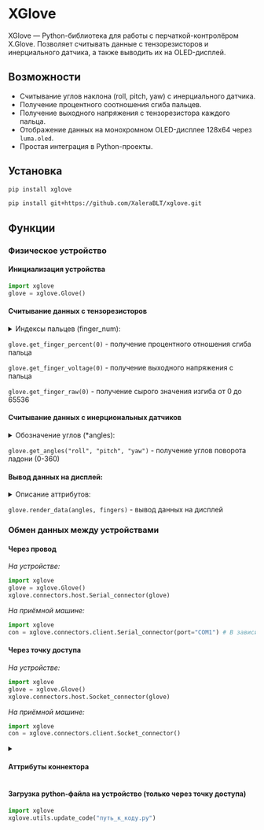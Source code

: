 # XGlove

XGlove — Python-библиотека для работы с перчаткой-контролёром X.Glove. 
Позволяет считывать данные с тензорезисторов и инерциального датчика, а также выводить их на OLED-дисплей.

## Возможности

- Считывание углов наклона (roll, pitch, yaw) с инерциального датчика.
- Получение процентного соотношения сгиба пальцев.
- Получение выходного напряжения с тензорезистора каждого пальца.
- Отображение данных на монохромном OLED-дисплее 128x64 через `luma.oled`. 
- Простая интеграция в Python-проекты.

## Установка
```bash
pip install xglove
```
```bash
pip install git+https://github.com/XaleraBLT/xglove.git
```

## Функции

### Физическое устройство  

#### Инициализация устройства
```python
import xglove
glove = xglove.Glove()
```
#### Считывание данных с тензорезисторов


<details><summary>Индексы пальцев (finger_num):</summary>
<li>0 - большой
<li>1 - указательный
<li>2 - средний
<li>3 - безымянный
</details>

`glove.get_finger_percent(0)` - получение процентного отношения сгиба пальца

`glove.get_finger_voltage(0)` - получение выходного напряжения с пальца

`glove.get_finger_raw(0)` - получение сырого значения изгиба от 0 до 65536

#### Считывание данных с инерциональных датчиков
<details><summary>Обозначение углов (*angles):</summary>
<li>roll или x - крен
<li>pitch или y - тангаж
<li>yaw или z - рыскание
</details>

`glove.get_angles("roll", "pitch", "yaw")` - получение углов поворота ладони (0-360)

#### Вывод данных на дисплей:

<details><summary>Описание аттрибутов:</summary>
<li>angles = (roll, pitch, yaw) - углы поворота (0-360)
<li>fingers = (100, 100, 100, 100) - процентное соотношение изгиба для каждого пальца (0-100)
<li>text_attributes = (текст, шрифт) - отображение текста на дисплее (необязательно, максимальное разрешение 108x44)
<li>image - изображение (необязательно, максимальное разрешение 108x44)
</details>

`glove.render_data(angles, fingers)` - вывод данных на дисплей

### Обмен данных между устройствами

#### Через провод
*На устройстве:*
```python
import xglove
glove = xglove.Glove()
xglove.connectors.host.Serial_connector(glove)
```
*На приёмной машине:*
```python
import xglove
con = xglove.connectors.client.Serial_connector(port="COM1") # В зависимости от порта в диспетчере устройств
```
#### Через точку доступа
*На устройстве:*
```python
import xglove
glove = xglove.Glove()
xglove.connectors.host.Socket_connector(glove)
```
*На приёмной машине:*
```python
import xglove
con = xglove.connectors.client.Socket_connector()
```
<details><summary><h4>Аттрибуты коннектора</h4></summary>
<li><code>con.fingers_percent</code> - возвращает словарь с ключами от 0 до 3, значениями которого являются процентные отношения сгибов пальцев
<li><code>con.fingers_voltage</code> - возвращает словарь с ключами от 0 до 3, значениями которого являются выходные напряжения с пальцев
<li><code>con.fingers_raw</code> - возвращает словарь с ключами от 0 до 3, значениями которого являются сырые данные от 0 до 65536
<li><code>con.x // con.y // con.z</code> - возвращает значение угла от 0 до 360
</details>

#### Загрузка python-файла на устройство (только через точку доступа)
```python
import xglove
xglove.utils.update_code("путь_к_коду.py")
```

